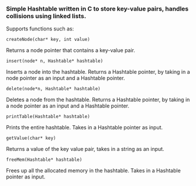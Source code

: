 
### Simple Hashtable written in C to store key-value pairs, handles collisions using linked lists.

Supports functions such as: 
```
createNode(char* key, int value)
```
Returns a node pointer that contains a key-value pair.

```
insert(node* n, Hashtable* hashtable)
```
Inserts a node into the hashtable. Returns a Hashtable pointer, by taking in a node pointer as an input and a Hashtable pointer.

```
delete(node*n, Hashtable* hashtable)
```
Deletes a node from the hashtable. Returns a Hashtable pointer, by taking in a node pointer as an input and a Hashtable pointer.

```
printTable(Hashtable* hashtable)
```
Prints the entire hashtable. Takes in a Hashtable pointer as input.

```
getValue(char* key)
```
Returns a value of the key value pair, takes in a string as an input. 

```
freeMem(Hashtable* hashtable)
```
Frees up all the allocated memory in the hashtable. Takes in a Hashtable pointer as input.